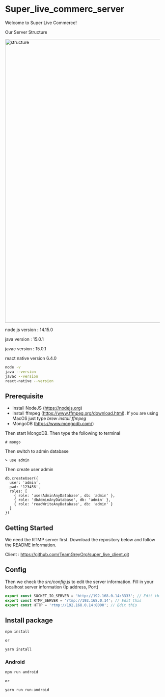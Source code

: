 # Super_live_commerc_server
Welcome to Super Live Commerce! 

Our Server Structure

<img width="924" alt="structure" src="https://user-images.githubusercontent.com/52844717/158049078-3754f482-ad6e-49e9-8ed3-96be9ee6cee2.png">

node js version : 14.15.0


java version : 15.0.1


javac version : 15.0.1


react native version 6.4.0

```bash
node -v
java --version
javac --version
react-native --version
```

## Prerequisite

- Install NodeJS (https://nodejs.org)
- Install ffmpeg (https://www.ffmpeg.org/download.html). If you are using MacOS just type _brew install ffmpeg_
- MongoDB (https://www.mongodb.com/)

Then start MongoDB. Then type the following to terminal

```
# mongo
```

Then switch to admin database

```
> use admin
```

Then create user admin

```
db.createUser({
  user: 'admin',
  pwd: '123456',
  roles: [
    { role: 'userAdminAnyDatabase', db: 'admin' },
    { role: 'dbAdminAnyDatabase', db: 'admin' },
    { role: 'readWriteAnyDatabase', db: 'admin' }
  ]
})
```

## Getting Started

We need the RTMP server first. Download the repository below and follow the README information.

Client : https://github.com/TeamGreyOrg/super_live_client.git

## Config

Then we check the _src/config.js_ to edit the server information. Fill in your localhost server information (Ip address, Port)

```js
export const SOCKET_IO_SERVER = 'http://192.168.0.14:3333'; // Edit this
export const RTMP_SERVER = 'rtmp://192.168.0.14'; // Edit this
export const HTTP = 'rtmp://192.168.0.14:8000'; // Edit this
```

## Install package

```bash
npm install 

or 

yarn install
```

### Android

```bash
npm run android 

or

yarn run run-android
```


